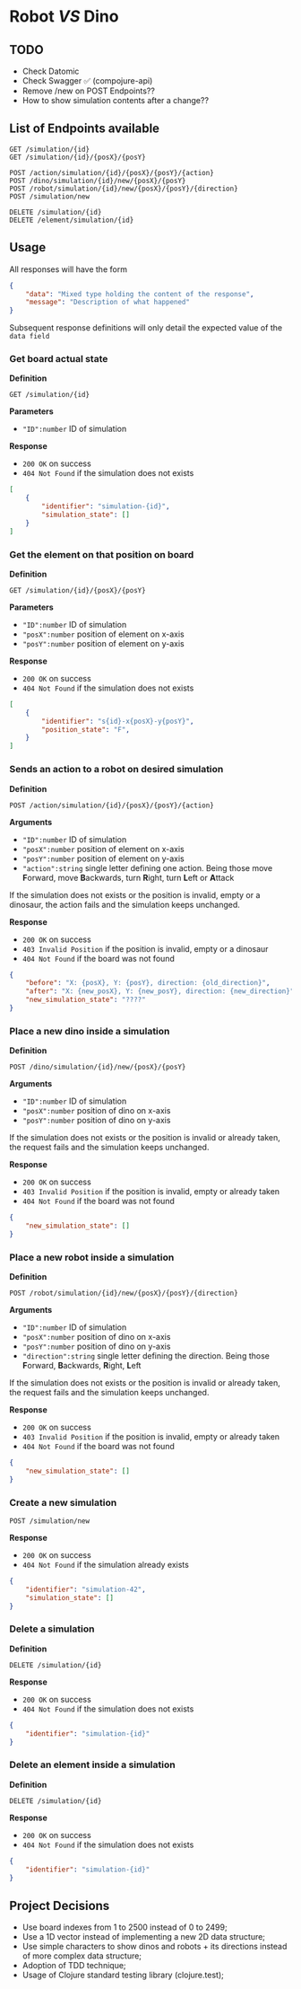 # Robot _VS_ Dino

## TODO

- Check Datomic
- Check Swagger :white_check_mark: (compojure-api)
- Remove /new on POST Endpoints??
- How to show simulation contents after a change??

## List of Endpoints available

```
GET /simulation/{id}
GET /simulation/{id}/{posX}/{posY}

POST /action/simulation/{id}/{posX}/{posY}/{action}
POST /dino/simulation/{id}/new/{posX}/{posY}
POST /robot/simulation/{id}/new/{posX}/{posY}/{direction}
POST /simulation/new

DELETE /simulation/{id}
DELETE /element/simulation/{id}
```

## Usage

All responses will have the form

```json
{
    "data": "Mixed type holding the content of the response",
    "message": "Description of what happened"
}
```

Subsequent response definitions will only detail the expected value of the `data field`

### Get board actual state

**Definition**

`GET /simulation/{id}`

**Parameters**

- `"ID":number` ID of simulation

**Response**

- `200 OK` on success
- `404 Not Found` if the simulation does not exists

```json
[
    {
        "identifier": "simulation-{id}",
        "simulation_state": []
    }
]
```

### Get the element on that position on board

**Definition**

`GET /simulation/{id}/{posX}/{posY}`

**Parameters**

- `"ID":number` ID of simulation
- `"posX":number` position of element on x-axis
- `"posY":number` position of element on y-axis

**Response**

- `200 OK` on success
- `404 Not Found` if the simulation does not exists

```json
[
    {
        "identifier": "s{id}-x{posX}-y{posY}",
        "position_state": "F",
    }
]
```

### Sends an action to a robot on desired simulation

**Definition**

`POST /action/simulation/{id}/{posX}/{posY}/{action}`

**Arguments**

- `"ID":number` ID of simulation
- `"posX":number` position of element on x-axis
- `"posY":number` position of element on y-axis
- `"action":string` single letter defining one action. Being those move **F**orward, move **B**ackwards, turn **R**ight, turn **L**eft or **A**ttack

If the simulation does not exists or the position is invalid, empty or a dinosaur, the action fails and the simulation keeps unchanged.

**Response**

- `200 OK` on success
- `403 Invalid Position` if the position is invalid, empty or a dinosaur
- `404 Not Found` if the board was not found

```json
{
    "before": "X: {posX}, Y: {posY}, direction: {old_direction}",
    "after": "X: {new_posX}, Y: {new_posY}, direction: {new_direction}",
    "new_simulation_state": "????"
}
```

### Place a new dino inside a simulation

**Definition**

`POST /dino/simulation/{id}/new/{posX}/{posY}`

**Arguments**

- `"ID":number` ID of simulation
- `"posX":number` position of dino on x-axis
- `"posY":number` position of dino on y-axis


If the simulation does not exists or the position is invalid or already taken, the request fails and the simulation keeps unchanged.

**Response**

- `200 OK` on success
- `403 Invalid Position` if the position is invalid, empty or already taken
- `404 Not Found` if the board was not found

```json
{
    "new_simulation_state": []
}
```

### Place a new robot inside a simulation

**Definition**

`POST /robot/simulation/{id}/new/{posX}/{posY}/{direction}`

**Arguments**

- `"ID":number` ID of simulation
- `"posX":number` position of dino on x-axis
- `"posY":number` position of dino on y-axis
- `"direction":string` single letter defining the direction. Being those **F**orward, **B**ackwards, **R**ight, **L**eft


If the simulation does not exists or the position is invalid or already taken, the request fails and the simulation keeps unchanged.

**Response**

- `200 OK` on success
- `403 Invalid Position` if the position is invalid, empty or already taken
- `404 Not Found` if the board was not found

```json
{
    "new_simulation_state": []
}
```

### Create a new simulation

`POST /simulation/new`

**Response**

- `200 OK` on success
- `404 Not Found` if the simulation already exists

```json
{
    "identifier": "simulation-42",
    "simulation_state": []
}
```

### Delete a simulation

**Definition**

`DELETE /simulation/{id}`

**Response**

- `200 OK` on success
- `404 Not Found` if the simulation does not exists

```json
{
    "identifier": "simulation-{id}"
}
```

### Delete an element inside a simulation

**Definition**

`DELETE /simulation/{id}`

**Response**

- `200 OK` on success
- `404 Not Found` if the simulation does not exists

```json
{
    "identifier": "simulation-{id}"
}
```


## Project Decisions

- Use board indexes from 1 to 2500 instead of 0 to 2499;
- Use a 1D vector instead of implementing a new 2D data structure;
- Use simple characters to show dinos and robots + its directions instead of
more complex data structure;
- Adoption of TDD technique;
- Usage of Clojure standard testing library (clojure.test);
